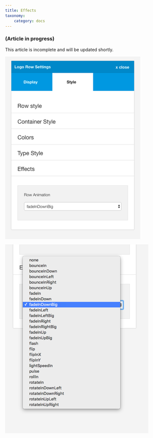 ```yaml
---
title: Effects
taxonomy:
    category: docs
---
```


### (Article in progress)
This article is incomplete and will be updated shortly.


![Effects](effects.png)

![Effects List](effects-list.png)